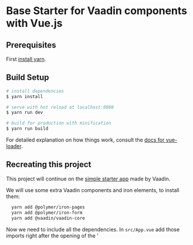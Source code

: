 # Base Starter for Vaadin components with Vue.js

## Prerequisites

First [install yarn](https://yarnpkg.com/docs/install).

## Build Setup

``` bash
# install dependencies
$ yarn install

# serve with hot reload at localhost:8080
$ yarn run dev

# build for production with minification
$ yarn run build
```

For detailed explanation on how things work, consult the [docs for vue-loader](http://vuejs.github.io/vue-loader).


## Recreating this project
This project will continue on the [simple starter app](https://vaadin.com/start/v10-vue) made by Vaadin.

We will use some extra Vaadin components and iron elements, to install them:

```bash
  yarn add @polymer/iron-pages
  yarn add @polymer/iron-form
  yarn add @vaadin/vaadin-core
```

Now we need to include all the dependencies. In `src/App.vue` add those imports right after the opening of the '<script>` tag:

```js
  import '@polymer/iron-pages';
  import '@polymer/iron-form';
  import '@vaadin/vaadin-core';
```

We will also make a slight change in the main app style, in the `index.html`, add this custom style in the `<head>` section:

```html
  <custom-style>
    <style include="lumo-color lumo-typography">
      html {
        background-color: hsla(214, 57%, 24%, 0.1);
      }
    </style>
  </custom-style>
```

And a component specific style with few `lumo` theme variables, in `src/App.vue`, in the `<style>` section add:

```css
  .card {
    width: 70%;
    margin: var(--lumo-space-m);
    padding: var(--lumo-space-m);
    border-radius: var(--lumo-border-radius);
    background-color: var(--lumo-base-color);
    box-shadow: var(--lumo-box-shadow-s);
  }
```

Let's also create some data types to be used by the application:

Create `Address.js` as following:

```js
  import { Component } from 'react';

  class Address extends Component {
    constructor(props) {
      super(props);

      this.street = '';
      this.city = '';
      this.state = '';
      this.zip = '';
      this.country = '';
      this.phone = '';
    }
  }

  export default Address;
```

And create `Person.js` as:

```js
  import { Component } from 'react';
  import Address from './Address';

  class Person extends Component {
    constructor(props) {
      super(props);

      this.firstName = '';
      this.LastName = '';
      this.address = new Address();
      this.email = '';
    }
  }

  export default Person;
```

Now inside `App.vue` we will construct the html responsible about rendering the app. Delete the content of `<div id="app">` and replace it by:

A tabbed component to display two tabs:

```html
  <vaadin-tabs :selected="selectedPage" v-on:selected-changed="selectedPage=$event.detail.value">
    <vaadin-tab>All Contacts</vaadin-tab>
    <vaadin-tab>Add New</vaadin-tab>
  </vaadin-tabs>
```

A component to render multiple pages for tabs:

```html
  <iron-pages :selected="selectedPage">

  <div class="card">
  …
  </div>
  <div class="card">
  …
  </div>

  </iron-pages>
```

Here we note that the `selected` page is associated with the same variable as `vaadin-tabs`, so changing `selectedPage` value is enough to change the page.
We have two `div` holding cards, those are going to be the two pages of our component as following:

A grid to hold the data:

```html
  <vaadin-grid ref="grid" v-html="gridHtml" :items="users"></vaadin-grid>
```

Note the usage of `v-html`, which is a workaround that helps rendering `<template>` and should be defined in the `data()` section as:

```js
  gridHtml: `
    <vaadin-grid-column width="60px" flex-grow="0">
      <template class="header">#</template>
      <template>{{index}}</template>
    </vaadin-grid-column>

    <vaadin-grid-column>
      <template class="header">
        <vaadin-grid-filter aria-label="First Name" path="firstName" value="{{_filterFirstName}}">
          <vaadin-text-field slot="filter" placeholder="First Name" value="{{_filterFirstName}}" focus-target></vaadin-text-field>
        </vaadin-grid-filter>
      </template>
      <template>{{item.firstName}}</template>
    </vaadin-grid-column>

    <vaadin-grid-column>
      <template class="header">
        <vaadin-grid-filter aria-label="Last Name" path="lastName" value="[[_filterLastName]]">
          <vaadin-text-field slot="filter" placeholder="Last Name" value="{{_filterLastName}}" focus-target></vaadin-text-field>
        </vaadin-grid-filter>
      </template>
      <template>{{item.lastName}}</template>
    </vaadin-grid-column>

    <vaadin-grid-column width="8em">
      <template class="header">Address</template>
      <template>
        <div style="white-space: normal">{{item.address.street}}, {{item.address.city}}</div>
      </template>
    </vaadin-grid-column>
  `,
```

Second card is a responsive form for data entry with validation:

```html
  <iron-form ref="form">
    <form>
      <vaadin-form-layout>

        <vaadin-form-item>
          <label slot="label">First Name</label>
          <vaadin-text-field
            :value="newUser.firstName"
            @input="newUser.firstName=$event.target.value"
            required
            error-message="Please enter first name"
            class="full-width">
          </vaadin-text-field>
        </vaadin-form-item>

        <vaadin-form-item>
          <label slot="label">Last Name</label>
          <vaadin-text-field
            :value="newUser.lastName"
            @input="newUser.lastName=$event.target.value"
            required
            error-message="Please enter last name"
            class="full-width">
          </vaadin-text-field>
        </vaadin-form-item>

        <vaadin-form-item>
          <label slot="label">Birth date</label>
          <vaadin-date-picker class="full-width"></vaadin-date-picker>
        </vaadin-form-item>

        <vaadin-form-item>
          <label slot="label">Language</label>
          <vaadin-combo-box class="full-width" :items="langauges"></vaadin-combo-box>
        </vaadin-form-item>

        <vaadin-form-item colspan="2">
          <label slot="label">Notes</label>
          <vaadin-text-area class="full-width"></vaadin-text-area>
        </vaadin-form-item>

        <vaadin-form-item colspan="2">
          <vaadin-checkbox>I have read the <a href @click="toggleDialog">terms and conditions</a></vaadin-checkbox>
        </vaadin-form-item>

        <vaadin-form-item colspan="2">
          <vaadin-button @click="submitForm">Submit</vaadin-button>
        </vaadin-form-item>

      </vaadin-form-layout>
    </form>
  </iron-form>
```

We also place a notification components to notify the user about the status of the data entry:

```html
  <vaadin-notification ref="formSubmitted" duration="4000" v-html="successNotificationHtml">
  </vaadin-notification>

  <vaadin-notification ref="formInvalid" duration="4000" v-html="errorNotificationHtml">
  </vaadin-notification>
```

And a dialog component to pop up when clicked on the `terms and conditions` link:

```html
  <vaadin-dialog :opened="dialogOpen" v-html="dialogHtml">
  </vaadin-dialog>
```

Note the usage of `v-html` in the notifications and the dialog. The templates can be definied again in the `data()` section as:

```js
  successNotificationHtml: `
    <template>
      A new contact has been added successfully.
    </template>
  `,
  errorNotificationHtml: `
    <template>
      Some fields are missing or invalid.
    </template>
  `,
  dialogHtml: `
    <template>
      <vaadin-vertical-layout theme="spacing">
        <div>
          <h1>The content of dialog</h1>
          <p>Lorem ipsum dolor sit amet, consectetur adipiscing elit. Proin maximus magna et orci lacinia maximus. Fusce ut tincidunt ex. Morbi sed vehicula metus. Phasellus vel leo a elit viverra congue. Donec finibus iaculis eros vel vestibulum. Cras vehicula neque enim, eget faucibus ligula tempus vel. Integer felis nisi, sollicitudin at lectus at, bibendum vulputate risus. In ut massa et massa scelerisque viverra.</p>
        </div>
        <vaadin-button @click="toggleDialog">OK</vaadin-button>
      </vaadin-vertical-layout>
    </template>
  `,
```

Now to update the application logic:

First define few variables in the `data()` section, that we will use:

```js
  users: JSON.stringify([]),
  selectedUsers: [],
  newUser: new Person(),

  langauges: JSON.stringify(['Dutch', 'English', 'French']),
  selectedPage: 0,
  dialogOpen: false,
```

We also need to fetch data from the server to be displayed in the grid, we can do that in the `create` life cycle by placing this:

```js
  created() {
    fetch("https://demo.vaadin.com/demo-data/1.0/people?count=200")
      .then(res => res.json())
      .then(
        (result) => {
          this.users = JSON.stringify(result.result);
        },
        (error) => {
          // Handle Error
        }
      );
  },
```

Finally in the `methods` section, we define this method toggles the dialog when the link is clicked:

```js
  toggleDialog() {
    this.dialogOpen = !this.dialogOpen;
  },
```

And this function will process the form submission. First make sure that it’s valid, if so then inserts the new item in the grid, select it, and switch back to the grid view with a success notification. Otherwise error notification is shown and validation errors are hilighted:

```js
  submitForm(form) {
    if (this.$refs.form.validate()) {
      this.$refs.formSubmitted.open();

      let grid = this.$refs.grid;
      grid.items.unshift(this.newUser);
      grid.selectedItems = [];
      grid.selectItem(this.newUser);
      grid.clearCache();

      this.newUser = new Person();
      this.selectedPage = 0; // Go back
    } else {
      this.$refs.formInvalid.open();
    }
  }
```